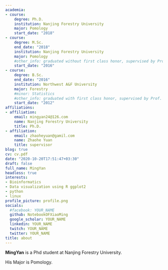 ```yaml
---
academia:
- course:
    degree: Ph.D.
    institution: Nanjing Forestry University
    major: Pomology
    start_date: "2018"
- course:
    degree: M.Sc.
    end_date: "2018"
    institution: Nanjing Forestry University
    major: Pomology
    #other_info: graduated without first class honor, supervised by Prof. Very Cool!
    start_date: "2016"
- course:
    degree: B.Sc.
    end_date: "2016"
    institution: Northwest A&F University
    major: Forestry
    #minor: Statistics
    #other_info: graduated with first class honor, supervised by Prof.  Cool!
    start_date: "2012"
affiliations:
- affiliation:
    email: mingyan24@126.com
    name: Nanjing Forestry University
    title: Ph.D.
- affiliation:
    email: zhaoheyuan@gamil.com
    name: Zhaohe Yuan
    title: supervisor
blog: true
cv: cv.pdf
date: "2020-10-20T17:51:47+03:30"
draft: false
full_name: MingYan
headless: true
interests:
- Bioinformatics
- Data visualization using R ggplot2
- python
- linux
profile_picture: profile.png
socials:
  #facebook: YOUR_NAME
  github: NotebookOFXiaoMing
  google_scholar: YOUR_NAME
  linkedin: YOUR_NAME
  twitch: YOUR_NAME
  twitter: YOUR_NAME
title: about
---
```


**MingYan** is a Phd student at Nanjing Forestry University.


His Major is Pomology. 


[1]: ahadsfsa.com